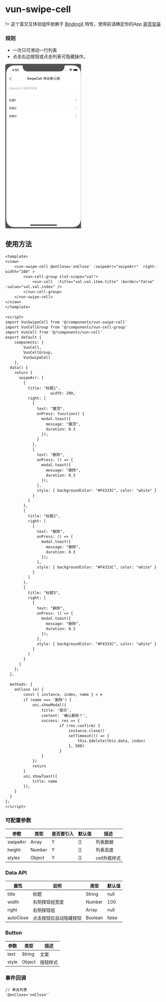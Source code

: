 # vun-swipe-cell

!> 这个富交互体验组件依赖于 [BindingX](https://alibaba.github.io/bindingx/) 特性，使用前请确定你的App [是否安装](https://github.com/alibaba/bindingx#installation)

### 规则
- 一次只可滑动一行列表
- 点击右边按钮或点击列表可隐藏操作。

<img src="/static/gif/swipecell.gif?raw=true" width="240"/>

## 使用方法
```vue
<template>
<view>
    <vun-swipe-cell @onClose='onClose' :swipeArr="swipeArr"  right-width="100" >
    	<vun-cell-group slot-scope="val">
    		<vun-cell  :title="val.val.item.title" :border="false" :value="val.val.index" />
    	</vun-cell-group>
    </vun-swipe-cell>
</view>
</template>

<script>
import VunSwipeCell from '@/components/vun-swipe-cell'
import VunCellGroup from '@/components/vun-cell-group'
import VunCell from '@/components/vun-cell'
export default {
	components: {
		VunCell,
		VunCellGroup,
		VunSwipeCell
	},
  data() {
    return {
      swipeArr: [
        {
          title: "标题1",
					width: 200,
          right: [
            {
              text: "置顶",
              onPress: function() {
                modal.toast({
                  message: "置顶",
                  duration: 0.3
                });
              }
            },
            {
              text: "删除",
              onPress: () => {
                modal.toast({
                  message: "删除",
                  duration: 0.3
                });
              },
              style: { backgroundColor: "#F4333C", color: "white" }
            }
          ]
        },
        {
          title: "标题2",
          right: [
            {
              text: "删除",
              onPress: () => {
                modal.toast({
                  message: "删除",
                  duration: 0.3
                });
              },
              style: { backgroundColor: "#F4333C", color: "white" }
            }
          ]
        },
        {
          title: "标题3",
          right: [
            {
              text: "删除",
              onPress: () => {
                modal.toast({
                  message: "删除",
                  duration: 0.3
                });
              },
              style: { backgroundColor: "#F4333C", color: "white" }
            }
          ]
        }
      ]
    };
  },
  
  methods: {
    onClose (e) {
    	const { instance, index, name } = e
    	if (name === '删除') {
    		uni.showModal({
    		    title: '提示',
    		    content: '确认删除？',
    		    success: res => {
    					if (res.confirm) {
    						instance.close()
    						setTimeout(() => {
    							this.$delete(this.data, index)
    						}, 500)
    					}
    		    }
    		})
    		return
    	}
    	uni.showToast({
    	    title: name
    	});
    }
  }
};
</script>
```

### 可配置参数
|参数|类型|是否要引入|默认值|描述|
|-------------|------------|--------|-----|-----|
|swipeArr|Array|Y|[]|列表数据|
|height|Number|Y|[]|列表高度|
|styles|Object|Y|[]| cell外框样式|

### Data API
|属性|说明|类型|默认值|
|-------------|------------|--------|-----|
|title|标题|String|null|
|width|右侧按钮组宽度|Number|100|
|right|右侧按钮组|Array|null|
|autoClose|点击按钮后自动隐藏按钮|Boolean|false|

### Button
|参数|类型|描述|
|-------------|------------|--------|
|text|String|文案|
|style|Object|按钮样式|

### 事件回调

```
// 单击列表
`@onClose='onClose'`
```
